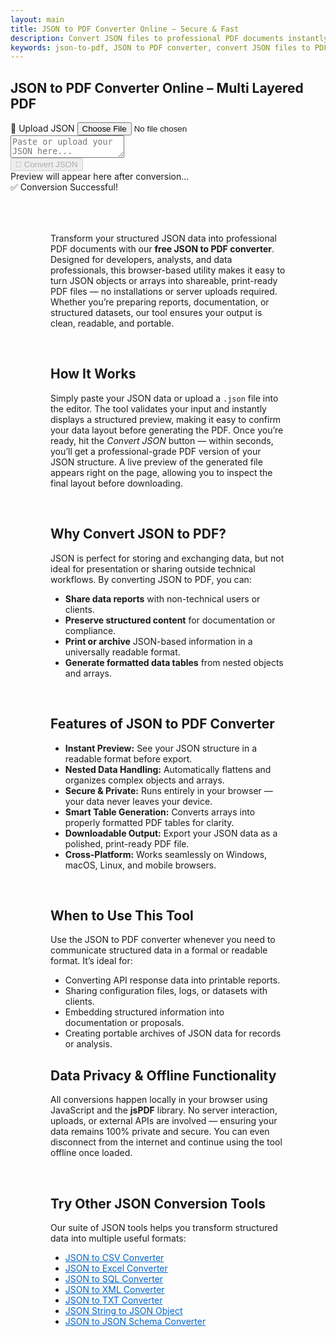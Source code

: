 ```yaml
---
layout: main
title: JSON to PDF Converter Online – Secure & Fast
description: Convert JSON files to professional PDF documents instantly. Our free, browser-based tool creates clean, shareable PDFs from JSON — offline.
keywords: json-to-pdf, JSON to PDF converter, convert JSON files to PDF, online JSON to PDF tool, free JSON to PDF
---
```


<script src="https://code.jquery.com/jquery-3.6.0.min.js"></script>
<script src="https://cdn.jsdelivr.net/npm/jsonview@1.2.0/dist/jquery.jsonview.min.js"></script>
<link href="https://cdn.jsdelivr.net/npm/jsonview@1.2.0/dist/jquery.jsonview.min.css" rel="stylesheet">
<script src="https://cdnjs.cloudflare.com/ajax/libs/jspdf/2.5.1/jspdf.umd.min.js"></script>
<script src="https://cdnjs.cloudflare.com/ajax/libs/jspdf-autotable/3.5.26/jspdf.plugin.autotable.min.js"></script>

<section>  <h1>JSON to PDF Converter Online – Multi Layered PDF</h1> </section>

<div class="jsonx-container">
  <!-- Top Panel -->
  <div class="jsonx-panel">
    <div class="jsonx-pane-container">
      <!-- Left JSON Editor Pane -->
      <div class="jsonx-pane">
        <div class="jsonx-header" style="justify-content: space-between;">
          <div class="jsonx-title"></div>
          <label class="jsonx-btn jsonx-upload-label" id="uploadBtnJson">
            📂 Upload JSON
            <input id="fileInputJson" type="file" accept=".json,application/json">
          </label>
        </div>
        <textarea id="jsonInputEditor" class="jsonx-editor" placeholder="Paste or upload your JSON here..."></textarea>
      </div>
      <!-- Right Preview + Convert Pane -->
      <div class="jsonx-pane">
        <div class="jsonx-header" style="justify-content: space-between;">
          <div class="jsonx-title"></div>
          <button class="jsonx-btn primary" id="convertBtnJson" disabled>🔄 Convert JSON</button>
        </div>
        <div id="jsonPreviewArea" class="jsonx-preview">
          <div class="jsonx-placeholder">Preview will appear here after conversion...</div>
        </div>
      </div>
    </div>
  </div>
</div>
<div id="convertedFile"></div>
   <!-- CSV/Text Output Section (repurposed for Excel) -->
 <div class="jsonx-container">
    <div class="jsonx-panel" id="outputPanel">
      <div id="pdfPreview" style="max-height: 19rem;" ></div>
    </div>
  </div>
<!-- Toast -->
<div id="toastJson" class="jsonx-toast">✅ Conversion Successful!</div>


<script src="/assets/js/json-to-pdf.js"></script>

<div style="margin: 4rem;">

<p>
Transform your structured JSON data into professional PDF documents with our <strong>free JSON to PDF converter</strong>. Designed for developers, analysts, and data professionals, this browser-based utility makes it easy to turn JSON objects or arrays into shareable, print-ready PDF files — no installations or server uploads required. Whether you’re preparing reports, documentation, or structured datasets, our tool ensures your output is clean, readable, and portable.
</p>
<br>
<h2>How It Works</h2>
<p>
Simply paste your JSON data or upload a <code>.json</code> file into the editor. The tool validates your input and instantly displays a structured preview, making it easy to confirm your data layout before generating the PDF. Once you’re ready, hit the <em>Convert JSON</em> button — within seconds, you’ll get a professional-grade PDF version of your JSON structure. A live preview of the generated file appears right on the page, allowing you to inspect the final layout before downloading.
</p>
<br>
<h2>Why Convert JSON to PDF?</h2>
<p>
JSON is perfect for storing and exchanging data, but not ideal for presentation or sharing outside technical workflows. By converting JSON to PDF, you can:
</p>
<ul>
  <li><strong>Share data reports</strong> with non-technical users or clients.</li>
  <li><strong>Preserve structured content</strong> for documentation or compliance.</li>
  <li><strong>Print or archive</strong> JSON-based information in a universally readable format.</li>
  <li><strong>Generate formatted data tables</strong> from nested objects and arrays.</li>
</ul>
<br>
<h2>Features of JSON to PDF Converter</h2>
<ul>
  <li><strong>Instant Preview:</strong> See your JSON structure in a readable format before export.</li>
  <li><strong>Nested Data Handling:</strong> Automatically flattens and organizes complex objects and arrays.</li>
  <li><strong>Secure & Private:</strong> Runs entirely in your browser — your data never leaves your device.</li>
  <li><strong>Smart Table Generation:</strong> Converts arrays into properly formatted PDF tables for clarity.</li>
  <li><strong>Downloadable Output:</strong> Export your JSON data as a polished, print-ready PDF file.</li>
  <li><strong>Cross-Platform:</strong> Works seamlessly on Windows, macOS, Linux, and mobile browsers.</li>
</ul>
<br>
<h2>When to Use This Tool</h2>
<p>
Use the JSON to PDF converter whenever you need to communicate structured data in a formal or readable format. It’s ideal for:
</p>
<ul>
  <li>Converting API response data into printable reports.</li>
  <li>Sharing configuration files, logs, or datasets with clients.</li>
  <li>Embedding structured information into documentation or proposals.</li>
  <li>Creating portable archives of JSON data for records or analysis.</li>
</ul>

<h2>Data Privacy & Offline Functionality</h2>
<p>
All conversions happen locally in your browser using JavaScript and the <strong>jsPDF</strong> library. No server interaction, uploads, or external APIs are involved — ensuring your data remains 100% private and secure. You can even disconnect from the internet and continue using the tool offline once loaded.
</p>
<br>
<h2>Try Other JSON Conversion Tools</h2>
<p>
Our suite of JSON tools helps you transform structured data into multiple useful formats:
</p>
<ul>
  <li><a href="/json-to-csv" style="color:#0066cc;text-decoration:underline;">JSON to CSV Converter</a></li>
  <li><a href="/json-to-excel" style="color:#0066cc;text-decoration:underline;">JSON to Excel Converter</a></li>
  <li><a href="/json-to-sql" style="color:#0066cc;text-decoration:underline;">JSON to SQL Converter</a></li>
  <li><a href="/json-to-xml" style="color:#0066cc;text-decoration:underline;">JSON to XML Converter</a></li>
  <li><a href="/json-to-txt" style="color:#0066cc;text-decoration:underline;">JSON to TXT Converter</a></li>
  <li><a href="/json-string-to-json-object" style="color:#0066cc;text-decoration:underline;">JSON String to JSON Object</a></li>
  <li><a href="/json-to-json-schema" style="color:#0066cc;text-decoration:underline;">JSON to JSON Schema Converter</a></li>
</ul>

</div>

<script type="application/ld+json">
{
  "@context": "https://schema.org",
  "@type": "WebApplication",
  "name": "JSON to PDF Converter",
  "alternateName": "Convert JSON to PDF Online",
  "operatingSystem": "Any",
  "applicationCategory": "UtilityApplication",
  "applicationSubCategory": "File Conversion",
  "description": "Convert JSON data to professional, well-formatted PDF files instantly. This free, browser-based tool securely transforms your JSON into printable PDF tables — works offline and requires no uploads.",
  "url": "https://smallsuggestions.com/json-to-pdf",
  "image": "https://smallsuggestions.com/assets/img/smallsuggestions.webp",
  "creator": {
    "@type": "Organization",
    "name": "Small Suggestions",
    "url": "https://smallsuggestions.com"
  },
  "featureList": [
    "Instantly convert JSON to structured PDF documents",
    "Smart table generation for nested JSON arrays",
    "Offline browser-based conversion (no server uploads)",
    "Real-time JSON validation and preview",
    "Secure and free to use on all devices"
  ],
  "offers": {
    "@type": "Offer",
    "price": "0",
    "priceCurrency": "USD",
    "category": "Free"
  },
  "softwareVersion": "1.0.0",
  "browserRequirements": "Works on all JavaScript-enabled browsers",
  "permissions": "No internet or server access required",
  "inLanguage": "en",
  "about": {
    "@type": "Thing",
    "name": "JSON to PDF Conversion",
    "sameAs": [
      "https://en.wikipedia.org/wiki/JSON",
      "https://en.wikipedia.org/wiki/PDF"
    ]
  },
  "relatedLink": [
    "https://smallsuggestions.com/json-to-html",
    "https://smallsuggestions.com/json-to-xml",
    "https://smallsuggestions.com/json-to-csv",
    "https://smallsuggestions.com/json-to-xlsx",
    "https://smallsuggestions.com/json-to-sql"
  ]
}
</script>

<script type="application/ld+json">
{
  "@context": "https://schema.org",
  "@type": "Action",
  "@id": "#convertJsonToPdf",
  "name": "Convert JSON to PDF",
  "description": "Free online JSON to PDF converter that formats your data into structured, shareable PDF files instantly and securely.",
  "actionStatus": "PotentialActionStatus",
  "agent": {
    "@type": "WebApplication",
    "name": "JSON to PDF Converter",
    "url": "https://smallsuggestions.com/json-to-pdf"
  },
  "object": {
    "@type": "Dataset",
    "name": "JSON Data",
    "description": "User-provided JSON structure used for PDF generation."
  },
  "result": {
    "@type": "MediaObject",
    "name": "Generated PDF Document",
    "description": "Printable PDF file created from JSON input with preserved data structure."
  },
  "target": {
    "@type": "EntryPoint",
    "urlTemplate": "https://smallsuggestions.com/json-to-pdf",
    "actionPlatform": [
      "https://schema.org/DesktopWebPlatform",
      "https://schema.org/MobileWebPlatform"
    ]
  }
}
</script>

<script type="application/ld+json">
{
  "@context": "https://schema.org",
  "@graph": [
    {
      "@type": "Dataset",
      "@id": "#inputJsonDataset",
      "name": "JSON Data Input",
      "description": "Structured JSON data uploaded or pasted by the user for PDF conversion.",
      "keywords": ["JSON", "Data Conversion", "PDF Generator", "JavaScript Object Notation"],
      "license": "https://creativecommons.org/licenses/by/4.0/",
      "creator": { "@type": "Organization", "name": "Small Suggestions" }
    },
    {
      "@type": "MediaObject",
      "@id": "#outputPdfFile",
      "name": "Generated PDF File",
      "description": "PDF file generated from JSON data with table formatting and nested object rendering.",
      "encodingFormat": "application/pdf",
      "keywords": ["PDF", "Data Export", "JSON Converter", "Offline Tool"],
      "license": "https://creativecommons.org/licenses/by/4.0/",
      "creator": { "@type": "Organization", "name": "Small Suggestions" }
    }
  ]
}
</script>

<script type="application/ld+json">
{
  "@context": "https://schema.org",
  "@type": "HowTo",
  "name": "How to Convert JSON to PDF",
  "description": "Follow these simple steps to generate a PDF from your JSON data using our free converter.",
  "step": [
    {
      "@type": "HowToStep",
      "position": 1,
      "name": "Upload or Paste JSON",
      "text": "Click 'Upload JSON' or paste your data into the editor box."
    },
    {
      "@type": "HowToStep",
      "position": 2,
      "name": "Preview Your JSON",
      "text": "The tool automatically validates and displays your JSON data for review."
    },
    {
      "@type": "HowToStep",
      "position": 3,
      "name": "Convert to PDF",
      "text": "Click 'Convert JSON' to generate your structured PDF document instantly."
    },
    {
      "@type": "HowToStep",
      "position": 4,
      "name": "Download PDF",
      "text": "Your generated PDF appears in the preview section, ready for download."
    }
  ]
}
</script>

<script type="application/ld+json">
{
  "@context": "https://schema.org",
  "@type": "ItemList",
  "name": "Related JSON Conversion Tools",
  "itemListOrder": "Ascending",
  "itemListElement": [
    { "@type": "ListItem", "position": 1, "name": "Convert JSON to HTML", "url": "https://smallsuggestions.com/json-to-html" },
    { "@type": "ListItem", "position": 2, "name": "Convert JSON to XML", "url": "https://smallsuggestions.com/json-to-xml" },
    { "@type": "ListItem", "position": 3, "name": "Convert JSON to CSV", "url": "https://smallsuggestions.com/json-to-csv" },
    { "@type": "ListItem", "position": 4, "name": "Convert JSON to XLSX", "url": "https://smallsuggestions.com/json-to-xlsx" },
    { "@type": "ListItem", "position": 5, "name": "Convert JSON to SQL", "url": "https://smallsuggestions.com/json-to-sql" }
  ]
}
</script>

<script type="application/ld+json">
{
  "@context": "https://schema.org",
  "@type": "FAQPage",
  "mainEntity": [
    {
      "@type": "Question",
      "name": "Is the JSON to PDF converter free?",
      "acceptedAnswer": { "@type": "Answer", "text": "Yes, this tool is completely free and works directly in your browser without registration." }
    },
    {
      "@type": "Question",
      "name": "Does it upload my JSON data online?",
      "acceptedAnswer": { "@type": "Answer", "text": "No, all processing happens locally in your browser. Your JSON data never leaves your device." }
    },
    {
      "@type": "Question",
      "name": "Can it handle nested JSON objects and arrays?",
      "acceptedAnswer": { "@type": "Answer", "text": "Yes, it intelligently flattens and renders nested structures into readable tables inside the PDF." }
    },
    {
      "@type": "Question",
      "name": "Do I need to install any software?",
      "acceptedAnswer": { "@type": "Answer", "text": "No installation needed — the converter runs directly in your browser." }
    },
    {
      "@type": "Question",
      "name": "Can I preview before downloading the PDF?",
      "acceptedAnswer": { "@type": "Answer", "text": "Yes, a live PDF preview is shown instantly after conversion for review." }
    },
    {
      "@type": "Question",
      "name": "Is it safe to use this converter?",
      "acceptedAnswer": { "@type": "Answer", "text": "Absolutely. It runs offline, ensuring complete privacy and data security." }
    },
    {
      "@type": "Question",
      "name": "Can I use this tool on mobile devices?",
      "acceptedAnswer": { "@type": "Answer", "text": "Yes, it works seamlessly across all modern mobile and desktop browsers." }
    }
  ]
}
</script>

